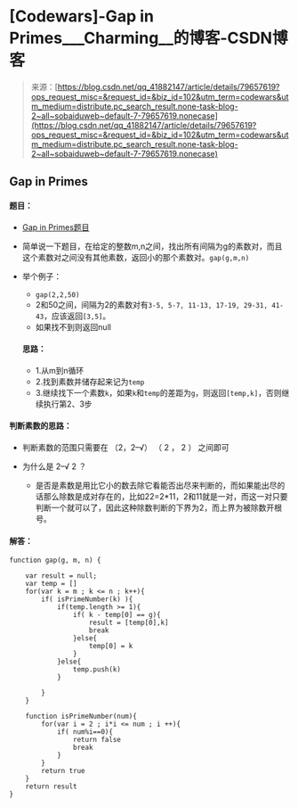 <!--yml
category: codewars
date: 2022-08-13 11:51:26
-->

# [Codewars]-Gap in Primes___Charming__的博客-CSDN博客

> 来源：[https://blog.csdn.net/qq_41882147/article/details/79657619?ops_request_misc=&request_id=&biz_id=102&utm_term=codewars&utm_medium=distribute.pc_search_result.none-task-blog-2~all~sobaiduweb~default-7-79657619.nonecase](https://blog.csdn.net/qq_41882147/article/details/79657619?ops_request_misc=&request_id=&biz_id=102&utm_term=codewars&utm_medium=distribute.pc_search_result.none-task-blog-2~all~sobaiduweb~default-7-79657619.nonecase)

## Gap in Primes

#### 题目：

*   [Gap in Primes题目](https://www.codewars.com/kata/561e9c843a2ef5a40c0000a4/train/javascript)
*   简单说一下题目，在给定的整数m,n之间，找出所有间隔为g的素数对，而且这个素数对之间没有其他素数，返回小的那个素数对。`gap(g,m,n)`
*   举个例子：

    *   `gap(2,2,50)`
    *   2和50之间，间隔为2的素数对有`3-5, 5-7, 11-13, 17-19, 29-31, 41-43`，应该返回`[3,5]`。
    *   如果找不到则返回null

    #### 思路：

    *   1.从m到n循环
    *   2.找到素数并储存起来记为`temp`
    *   3.继续找下一个素数`k`，如果`k`和`temp`的差距为`g`，则返回`[temp,k]`，否则继续执行第2、3步

#### 判断素数的思路：

*   判断素数的范围只需要在 （2，2–√） （ 2 ， 2 ） 之间即可
*   为什么是 2–√ 2 ？

    *   是否是素数是用比它小的数去除它看能否出尽来判断的，而如果能出尽的话那么除数是成对存在的，比如22=2*11，2和11就是一对，而这一对只要判断一个就可以了，因此这种除数判断的下界为2，而上界为被除数开根号。 

#### 解答：

```
function gap(g, m, n) {

    var result = null;
    var temp = []
    for(var k = m ; k <= n ; k++){
        if( isPrimeNumber(k) ){
            if(temp.length >= 1){
                if( k - temp[0] == g){
                    result = [temp[0],k]
                    break
                }else{
                    temp[0] = k
                }
            }else{
                temp.push(k)
            }

        }
    }

    function isPrimeNumber(num){
        for(var i = 2 ; i*i <= num ; i ++){
            if( num%i==0){
                return false
                break
            }
        }
        return true
    }
    return result
}
```